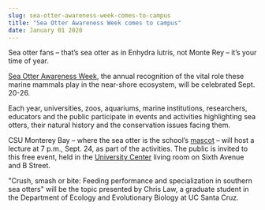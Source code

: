 ```yaml
---
slug: sea-otter-awareness-week-comes-to-campus
title: "Sea Otter Awareness Week comes to campus"
date: January 01 2020
---
```


<p>Sea otter fans – that’s sea otter as in Enhydra lutris, not Monte Rey – it’s your time of year.</p><p><a href="http://www.seaotterweek.org">Sea Otter Awareness Week</a>, the annual recognition of the vital role these marine mammals play in the near&#45;shore ecosystem, will be celebrated Sept. 20&#45;26.
</p><p>Each year, universities, zoos, aquariums, marine institutions, researchers, educators and the public participate in events and activities highlighting sea otters, their natural history and the conservation issues facing them.
</p><p>CSU Monterey Bay – where the sea otter is the school’s <a href="https://www.facebook.com/MonteReyMB">mascot</a> – will host a lecture at 7 p.m., Sept. 24, as part of the activities. The public is invited to this free event, held in the <a href="https://csumb.edu/sites/default/files/images/st&#45;block&#45;145&#45;1439838057849&#45;raw&#45;universitycenter.pdf">University Center</a> living room on Sixth Avenue and B Street.

"Crush, smash or bite: Feeding performance and specialization in southern sea otters" will be the topic presented by Chris Law, a graduate student in the Department of Ecology and Evolutionary Biology at UC Santa Cruz.
</p>
